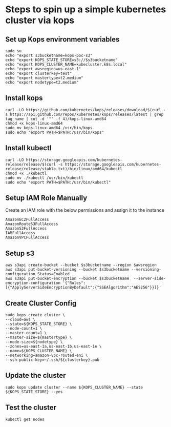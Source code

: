 # Steps to spin up a simple kubernetes cluster via kops


## Set up Kops environment variables

```
sudo su
echo "export s3bucketname=kops-poc-s3"
echo "export KOPS_STATE_STORE=s3://$s3bucketname"
echo "export KOPS_CLUSTER_NAME=kubecluster.k8s.local"
echo "export awsregion=us-east-1"
echo "export clusterkey=test"
echo "export mastertype=t2.medium"
echo "export nodetype=t2.medium"
```


## Install kops

```
curl -LO https://github.com/kubernetes/kops/releases/download/$(curl -s https://api.github.com/repos/kubernetes/kops/releases/latest | grep tag_name | cut -d '"' -f 4)/kops-linux-amd64
chmod +x kops-linux-amd64
sudo mv kops-linux-amd64 /usr/bin/kops
sudo echo "export PATH=$PATH:/usr/bin/kops"
```

## Install kubectl

```
curl -LO https://storage.googleapis.com/kubernetes-release/release/$(curl -s https://storage.googleapis.com/kubernetes-release/release/stable.txt)/bin/linux/amd64/kubectl
chmod +x ./kubectl
sudo mv ./kubectl /usr/bin/kubectl
sudo echo "export PATH=$PATH:/usr/bin/kubectl"
```

## Setup IAM Role Manually
Create an IAM role with the below permissions and assign it to the instance

```
AmazonEC2FullAccess
AmazonRoute53FullAccess
AmazonS3FullAccess
IAMFullAccess
AmazonVPCFullAccess
```

## Setup s3

```
aws s3api create-bucket --bucket $s3bucketname --region $awsregion
aws s3api put-bucket-versioning --bucket $s3bucketname --versioning-configuration Status=Enabled
aws s3api put-bucket-encryption --bucket $s3bucketname  --server-side-encryption-configuration '{"Rules":[{"ApplyServerSideEncryptionByDefault":{"SSEAlgorithm":"AES256"}}]}'
```

## Create Cluster Config

```
sudo kops create cluster \
--cloud=aws \
--state=${KOPS_STATE_STORE} \
--node-count=1 \
--master-count=1 \
--master-size=${mastertype} \
--node-size=${nodetype} \
--zones=us-east-1a,us-east-1b,us-east-1e \
--name=${KOPS_CLUSTER_NAME} \
--networking=amazon-vpc-routed-eni \
--ssh-public-key=~/.ssh/${clusterkey}.pub
```

## Update the cluster

```
sudo kops update cluster --name ${KOPS_CLUSTER_NAME} --state ${KOPS_STATE_STORE} --yes
```

## Test the cluster

```
kubectl get nodes
```
